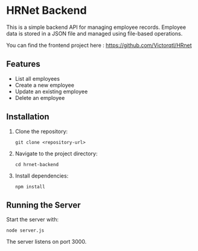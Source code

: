 # HRNet Backend

This is a simple backend API for managing employee records. Employee data is stored in a JSON file and managed using file-based operations.

You can find the frontend project here :
https://github.com/Victorqtl/HRnet

## Features

-   List all employees
-   Create a new employee
-   Update an existing employee
-   Delete an employee

## Installation

1. Clone the repository:
    ```
    git clone <repository-url>
    ```
2. Navigate to the project directory:
    ```
    cd hrnet-backend
    ```
3. Install dependencies:
    ```
    npm install
    ```

## Running the Server

Start the server with:

```
node server.js
```

The server listens on port 3000.
